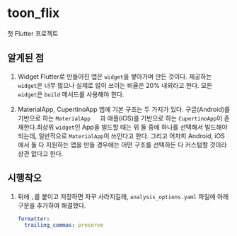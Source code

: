 # toon_flix

첫 Flutter 프로젝트

## 알게된 점
1. Widget
	Flutter로 만들어진 앱은  `widget`을 쌓아가며 만든 것이다. 제공하는 `widget`은 너무 많으나 실제로 많이 쓰이는 비율은 20% 내외라고 한다.
	모든 `widget`은 `build` 메서드를 사용해야 한다.

2. MaterialApp, CupertinoApp 
	앱에 기본 구조는 두 가지가 있다. 구글(Android)를 기반으로 하는 `MaterialApp	`과 애플(iOS)를 기반으로 하는 `CupertinoApp`이 존재한다.최상위 `widget`인 App을 빌드할 때는 위 둘 중에 하나를 선택해서 빌드해야 되는데, 일반적으로 `MaterialApp`이 쓰인다고 한다.
	그리고 어차피 Android, iOS에서 둘 다 지원하는 앱을 만들 경우에는 어떤 구조를 선택하든 다 커스텀할 것이라 상관 없다고 한다.


## 시행착오
1. 뒤에 `,`를 붙이고 저장하면 자꾸 사라지길래, `analysis_options.yaml` 파일에 아래 구문을 추가하여 해결했다.
	```yaml
	formatter: 
	  trailing_commas: preserve
	```